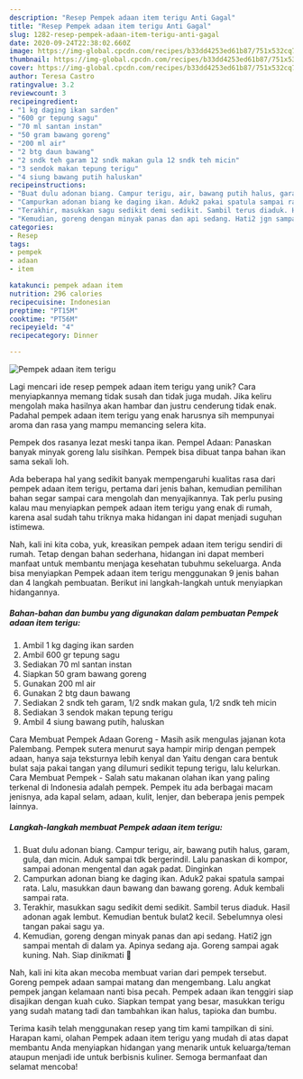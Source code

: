 ```yaml
---
description: "Resep Pempek adaan item terigu Anti Gagal"
title: "Resep Pempek adaan item terigu Anti Gagal"
slug: 1282-resep-pempek-adaan-item-terigu-anti-gagal
date: 2020-09-24T22:38:02.660Z
image: https://img-global.cpcdn.com/recipes/b33dd4253ed61b87/751x532cq70/pempek-adaan-item-terigu-foto-resep-utama.jpg
thumbnail: https://img-global.cpcdn.com/recipes/b33dd4253ed61b87/751x532cq70/pempek-adaan-item-terigu-foto-resep-utama.jpg
cover: https://img-global.cpcdn.com/recipes/b33dd4253ed61b87/751x532cq70/pempek-adaan-item-terigu-foto-resep-utama.jpg
author: Teresa Castro
ratingvalue: 3.2
reviewcount: 3
recipeingredient:
- "1 kg daging ikan sarden"
- "600 gr tepung sagu"
- "70 ml santan instan"
- "50 gram bawang goreng"
- "200 ml air"
- "2 btg daun bawang"
- "2 sndk teh garam 12 sndk makan gula 12 sndk teh micin"
- "3 sendok makan tepung terigu"
- "4 siung bawang putih haluskan"
recipeinstructions:
- "Buat dulu adonan biang. Campur terigu, air, bawang putih halus, garam, gula, dan micin. Aduk sampai tdk bergerindil. Lalu panaskan di kompor, sampai adonan mengental dan agak padat. Dinginkan"
- "Campurkan adonan biang ke daging ikan. Aduk2 pakai spatula sampai rata. Lalu, masukkan daun bawang dan bawang goreng. Aduk kembali sampai rata."
- "Terakhir, masukkan sagu sedikit demi sedikit. Sambil terus diaduk. Hasil adonan agak lembut. Kemudian bentuk bulat2 kecil. Sebelumnya olesi tangan pakai sagu ya."
- "Kemudian, goreng dengan minyak panas dan api sedang. Hati2 jgn sampai mentah di dalam ya. Apinya sedang aja. Goreng sampai agak kuning. Nah. Siap dinikmati 🥰"
categories:
- Resep
tags:
- pempek
- adaan
- item

katakunci: pempek adaan item 
nutrition: 296 calories
recipecuisine: Indonesian
preptime: "PT15M"
cooktime: "PT56M"
recipeyield: "4"
recipecategory: Dinner

---
```



![Pempek adaan item terigu](https://img-global.cpcdn.com/recipes/b33dd4253ed61b87/751x532cq70/pempek-adaan-item-terigu-foto-resep-utama.jpg)

Lagi mencari ide resep pempek adaan item terigu yang unik? Cara menyiapkannya memang tidak susah dan tidak juga mudah. Jika keliru mengolah maka hasilnya akan hambar dan justru cenderung tidak enak. Padahal pempek adaan item terigu yang enak harusnya sih mempunyai aroma dan rasa yang mampu memancing selera kita.

Pempek dos rasanya lezat meski tanpa ikan. Pempel Adaan: Panaskan banyak minyak goreng lalu sisihkan. Pempek bisa dibuat tanpa bahan ikan sama sekali loh.

Ada beberapa hal yang sedikit banyak mempengaruhi kualitas rasa dari pempek adaan item terigu, pertama dari jenis bahan, kemudian pemilihan bahan segar sampai cara mengolah dan menyajikannya. Tak perlu pusing kalau mau menyiapkan pempek adaan item terigu yang enak di rumah, karena asal sudah tahu triknya maka hidangan ini dapat menjadi suguhan istimewa.


Nah, kali ini kita coba, yuk, kreasikan pempek adaan item terigu sendiri di rumah. Tetap dengan bahan sederhana, hidangan ini dapat memberi manfaat untuk membantu menjaga kesehatan tubuhmu sekeluarga. Anda bisa menyiapkan Pempek adaan item terigu menggunakan 9 jenis bahan dan 4 langkah pembuatan. Berikut ini langkah-langkah untuk menyiapkan hidangannya.

<!--inarticleads1-->

##### Bahan-bahan dan bumbu yang digunakan dalam pembuatan Pempek adaan item terigu:

1. Ambil 1 kg daging ikan sarden
1. Ambil 600 gr tepung sagu
1. Sediakan 70 ml santan instan
1. Siapkan 50 gram bawang goreng
1. Gunakan 200 ml air
1. Gunakan 2 btg daun bawang
1. Sediakan 2 sndk teh garam, 1/2 sndk makan gula, 1/2 sndk teh micin
1. Sediakan 3 sendok makan tepung terigu
1. Ambil 4 siung bawang putih, haluskan


Cara Membuat Pempek Adaan Goreng - Masih asik mengulas jajanan kota Palembang. Pempek sutera menurut saya hampir mirip dengan pempek adaan, hanya saja teksturnya lebih kenyal dan Yaitu dengan cara bentuk bulat saja pakai tangan yang dilumuri sedikit tepung terigu, lalu kelurkan. Cara Membuat Pempek - Salah satu makanan olahan ikan yang paling terkenal di Indonesia adalah pempek. Pempek itu ada berbagai macam jenisnya, ada kapal selam, adaan, kulit, lenjer, dan beberapa jenis pempek lainnya. 

<!--inarticleads2-->

##### Langkah-langkah membuat Pempek adaan item terigu:

1. Buat dulu adonan biang. Campur terigu, air, bawang putih halus, garam, gula, dan micin. Aduk sampai tdk bergerindil. Lalu panaskan di kompor, sampai adonan mengental dan agak padat. Dinginkan
1. Campurkan adonan biang ke daging ikan. Aduk2 pakai spatula sampai rata. Lalu, masukkan daun bawang dan bawang goreng. Aduk kembali sampai rata.
1. Terakhir, masukkan sagu sedikit demi sedikit. Sambil terus diaduk. Hasil adonan agak lembut. Kemudian bentuk bulat2 kecil. Sebelumnya olesi tangan pakai sagu ya.
1. Kemudian, goreng dengan minyak panas dan api sedang. Hati2 jgn sampai mentah di dalam ya. Apinya sedang aja. Goreng sampai agak kuning. Nah. Siap dinikmati 🥰


Nah, kali ini kita akan mecoba membuat varian dari pempek tersebut. Goreng pempek adaan sampai matang dan mengembang. Lalu angkat pempek jangan kelamaan nanti bisa pecah. Pempek adaan ikan tenggiri siap disajikan dengan kuah cuko. Siapkan tempat yang besar, masukkan terigu yang sudah matang tadi dan tambahkan ikan halus, tapioka dan bumbu. 

Terima kasih telah menggunakan resep yang tim kami tampilkan di sini. Harapan kami, olahan Pempek adaan item terigu yang mudah di atas dapat membantu Anda menyiapkan hidangan yang menarik untuk keluarga/teman ataupun menjadi ide untuk berbisnis kuliner. Semoga bermanfaat dan selamat mencoba!

